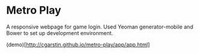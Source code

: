 Metro Play
==========

A responsive webpage for game login. Used Yeoman generator-mobile and Bower to set up development environment.

(demo)[http://cgarstin.github.io/metro-play/app/app.html]
